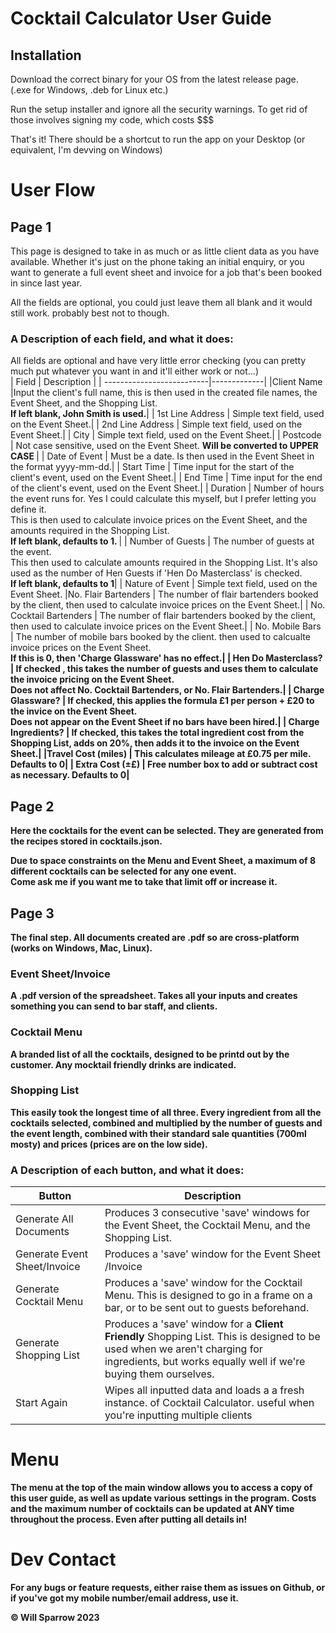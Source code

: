 # Cocktail Calculator User Guide #

## Installation ##
Download the correct binary for your OS from the latest release page.<br>
(.exe for Windows, .deb for Linux etc.)

Run the setup installer and ignore all the security warnings. To get rid of those involves signing my code, which costs $$$

That's it! There should be a shortcut to run the app on your Desktop (or equivalent, I'm devving on Windows)

# User Flow #
## Page 1 ##
This page is designed to take in as much or as little client data as you have available. Whether it's just on the phone taking an initial enquiry, or you want to generate a full event sheet and invoice for a job that's been booked in since last year.

All the fields are optional, you could just leave them all blank and it would still work. probably best not to though.

### A Description of each field, and what it does: ###

All fields are optional and have very little error checking (you can pretty much put whatever you want in and it'll either work or not...)
<br>
| Field                     | Description |
| --------------------------|-------------|
|Client Name                |Input the client's full name, this is then used in the created file names, the Event Sheet, and the Shopping List. <br><b>If left blank, John Smith is used.</b>|
| 1st Line Address          | Simple text field, used on the Event Sheet.|
| 2nd Line Address          | Simple text field, used on the Event Sheet.|
| City                      | Simple text field, used on the Event Sheet.|
| Postcode                  | Not case sensitive, used on the Event Sheet. <b> Will be converted to UPPER CASE </b>|
| Date of Event             | Must be a date. Is then used in the Event Sheet in the format yyyy-mm-dd.|
| Start Time                | Time input for the start of the client's event, used on the Event Sheet.|
| End Time                  | Time input for the end of the client's event, used on the Event Sheet.|
| Duration                  |  Number of hours the event runs for. Yes I could calculate this myself, but I prefer letting you define it.<br> This is then used to calculate invoice prices on the Event Sheet, and the amounts required in the Shopping List. <br> <b>If left blank, defaults to 1. </b>|
| Number of Guests         | The number of guests at the event.<br> This then used to calculate amounts required in the Shopping List. It's also used as the number of Hen Guests if 'Hen Do Masterclass' is checked.<br><b>If left blank, defaults to 1</b>|
| Nature of Event           | Simple text field, used on the Event Sheet.
|No. Flair Bartenders       | The number of flair bartenders booked by the client, then used to calculate invoice prices on the Event Sheet.|
| No. Cocktail Bartenders   | The number of flair bartenders booked by the client, then used to calculate invoice prices on the Event Sheet.|
| No. Mobile Bars            | The number of mobile bars booked by the client. then used to calcualte invoice prices on the Event Sheet. <br> <b>If this is 0, then 'Charge Glassware' has no effect.|
| Hen Do Masterclass?       | <b>If checked </b>, this takes the number of guests and uses them to calculate the invoice pricing on the Event Sheet. <br><b>Does not affect No. Cocktail Bartenders, or No. Flair Bartenders.</b>|
| Charge Glassware?         | If checked, this applies the formula £1 per person + £20 to the invice on the Event Sheet. <br><b> Does not appear on the Event Sheet if no bars have been hired.</b>|
| Charge Ingredients?       | If checked, this takes the total ingredient cost from the Shopping List, adds on 20%, then adds it to the invoice on the Event Sheet.|
|Travel Cost (miles)        | This calculates mileage at £0.75 per mile. <br> <b>Defaults to 0</b>|
| Extra Cost (±£)           | Free number box to add or subtract cost as necessary. <b> Defaults to 0</b>|


## Page 2 ##

Here the cocktails for the event can be selected. They are generated from the recipes stored in cocktails.json.

<b>Due to space constraints on the Menu and Event Sheet, a maximum of 8 different cocktails can be selected for any one event.</b> <br>Come ask me if you want me to take that limit off or increase it. 

## Page 3 ##

The final step. All documents created are .pdf so are cross-platform (works on Windows, Mac, Linux). 

### Event Sheet/Invoice ###
A .pdf version of the spreadsheet. Takes all your inputs and creates something you can send to bar staff, and clients.

### Cocktail Menu ###
A branded list of all the cocktails, designed to be printd out by the customer. Any mocktail friendly drinks are indicated.

### Shopping List ###
This easily took the longest time of all three. Every ingredient from all the cocktails selected, combined and multiplied by the number of guests and the event length, combined with their standard sale quantities (700ml mosty) and prices (prices are on the low side).

### A Description of each button, and what it does: ###
| Button | Description|
| --- | --- |
|Generate All Documents | Produces 3 consecutive 'save' windows for the Event Sheet, the Cocktail Menu, and the Shopping List.|
| Generate Event Sheet/Invoice | Produces a 'save' window for the Event Sheet /Invoice|
| Generate Cocktail Menu | Produces a 'save' window for the Cocktail Menu. This is designed to go in a frame on a bar, or to be sent out to guests beforehand.|
| Generate Shopping List | Produces a 'save' window for a <b> Client Friendly </b> Shopping List. This is designed to be used when we aren't charging for ingredients, but works equally well if we're buying them ourselves.|
| Start Again|   Wipes all inputted data and loads a a fresh instance. of Cocktail Calculator. useful when you're inputting multiple clients|
# Menu #
The menu at the top of the main window allows you to access a copy of this user guide, as well as update various settings in the program. Costs and the maximum number of cocktails can be updated at ANY time throughout the process. Even after putting all details in!

# Dev Contact #

For any bugs or feature requests, either raise them as issues on Github, or if you've got my mobile number/email address, use it.

© Will Sparrow 2023
